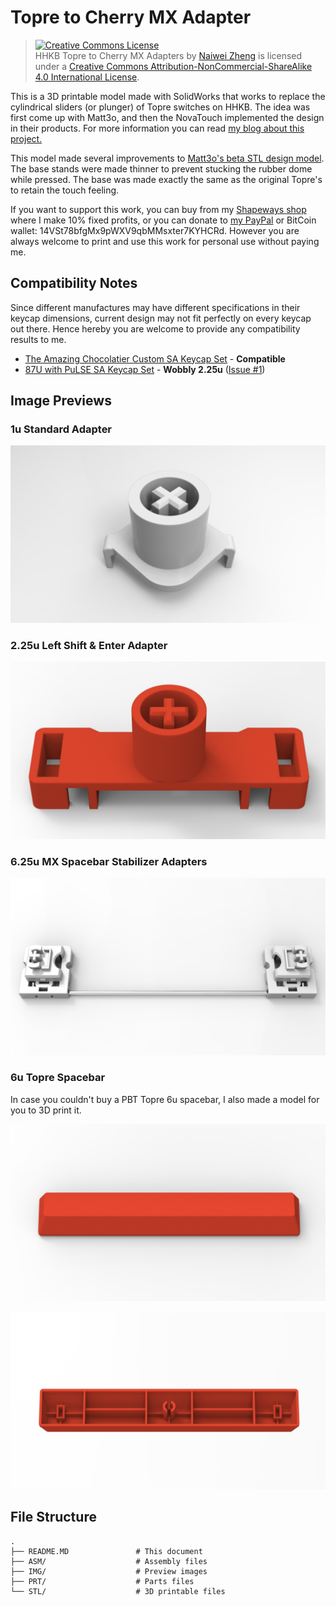 # Topre to Cherry MX Adapter

> [![Creative Commons License][1]][2]  
HHKB Topre to Cherry MX Adapters by [Naiwei Zheng][3] is licensed under a [Creative Commons Attribution-NonCommercial-ShareAlike 4.0 International License][2].

This is a 3D printable model made with SolidWorks that works to replace the cylindrical sliders (or plunger) of Topre switches on HHKB. The idea was first come up with Matt3o, and then the NovaTouch implemented the design in their products. For more information you can read [my blog about this project.][4]

This model made several improvements to [Matt3o's beta STL design model][5]. The base stands were made thinner to prevent stucking the rubber dome while pressed. The base was made exactly the same as the original Topre's to retain the touch feeling.

If you want to support this work, you can buy from my [Shapeways shop][6] where I make 10% fixed profits, or you can donate to [my PayPal][7] or BitCoin wallet: 14VSt78bfgMx9pWXV9qbMMsxter7KYHCRd. However you are always welcome to print and use this work for personal use without paying me.

## Compatibility Notes

Since different manufactures may have different specifications in their keycap dimensions, current design may not fit perfectly on every keycap out there. Hence hereby you are welcome to provide any compatibility results to me.

* [The Amazing Chocolatier Custom SA Keycap Set][8] - **Compatible**
* [87U with PuLSE SA Keycap Set][9] - **Wobbly 2.25u** ([Issue #1][10])

## Image Previews

### 1u Standard Adapter

![Plunger 1x](/IMG/Plunger%201x.jpg?raw=true "Plunger 1x")

### 2.25u Left Shift & Enter Adapter

![Plunger 2.25x](/IMG/Plunger%202.25x.jpg?raw=true "Plunger 2.25x")

### 6.25u MX Spacebar Stabilizer Adapters

![Spacebar Stabilizers](/IMG/Stabilizers.png?raw=true "Spacebar Stabilizers")

### 6u Topre Spacebar

In case you couldn't buy a PBT Topre 6u spacebar, I also made a model
for you to 3D print it.

![Spacebar 6x Top](/IMG/Spacebar%206x%20Top.jpg?raw=true "Spacebar 6x Top")

![Spacebar 6x Bottom](/IMG/Spacebar%206x%20Bottom.jpg?raw=true "Spacebar 6x Bottom")

## File Structure

    .
    ├── README.MD               # This document
    ├── ASM/                    # Assembly files
    ├── IMG/                    # Preview images
    ├── PRT/                    # Parts files
    └── STL/                    # 3D printable files

[1]: https://i.creativecommons.org/l/by-nc-sa/4.0/88x31.png
[2]: https://creativecommons.org/licenses/by-nc-sa/4.0/
[3]: https://github.com/rixtox/Topre-to-Cherry-MX-Adapter
[4]: https://rix.li/topre-to-cherry-mx-adapter/
[5]: http://matt3o.com/topre-to-cherry-mx-adapter/
[6]: https://www.shapeways.com/shops/axiom-1
[7]: https://paypal.me/naiwei
[8]: https://www.massdrop.com/buy/24022
[9]: https://www.massdrop.com/buy/pulse-sa-keycap-set
[10]: https://github.com/rixtox/Topre-to-Cherry-MX-Adapter/issues/1
